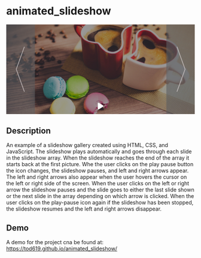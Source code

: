 # animated_slideshow
![Screenshot](images/Screenshot.png)

## Description
An example of a slideshow gallery created using HTML, CSS, and JavaScript. The slideshow plays automatically and goes through each slide in the slideshow array.  When the slideshow reaches the end of the array it starts back at the first picture.  Whe the user clicks on the play pause button the icon changes, the slideshow pauses, and left and right arrows appear.  The left and right arrows also appear when the user hovers the cursor on the left or right side of the screen. When the user clicks on the left or right arrow the slideshow pauses and the slide goes to either the last slide shown or the next slide in the array depending on which arrow is clicked.  When the user clicks on the play-pause icon again if the slideshow has been stopped, the slideshow resumes and the left and right arrows disappear.

## Demo
A demo for the project cna be found at: https://tod619.github.io/animated_slideshow/
